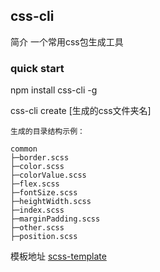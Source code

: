 ## css-cli

简介 一个常用css包生成工具

### quick start 

npm install css-cli -g

css-cli create [生成的css文件夹名]


```
生成的目录结构示例：

common
├─border.scss
├─color.scss
├─colorValue.scss
├─flex.scss
├─fontSize.scss
├─heightWidth.scss
├─index.scss
├─marginPadding.scss
├─other.scss
├─position.scss
```

模板地址 [scss-template](https://github.com/yangfan0095/scss-template)